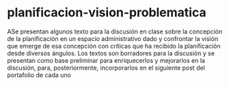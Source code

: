 # planificacion-vision-problematica
ASe presentan algunos texto para la discusión  en clase sobre la concepción de la planificación en un espacio administrativo dado y confrontar la visión que emerge de esa concepción con críticas que ha recibido la planificación desde diversos ángulos. Los textos son borradores para la discusión y se presentan como base preliminar para enriquecerlos y mejorarlos en la discusión, para, posteriormente, incorporarlos en  el siguiente post del portafolio de cada uno
